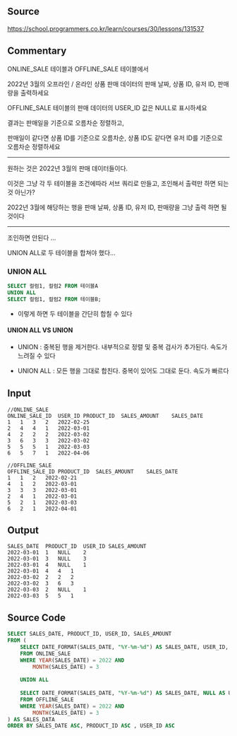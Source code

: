 ## Source

https://school.programmers.co.kr/learn/courses/30/lessons/131537

## Commentary

ONLINE_SALE 테이블과 OFFLINE_SALE 테이블에서 

2022년 3월의 오프라인 / 온라인 상품 판매 데이터의 판매 날짜, 상품 ID, 유저 ID, 판매량을 출력하세요

OFFLINE_SALE 테이블의 판매 데이터의 USER_ID 값은 NULL로 표시하세요

결과는 판매일을 기준으로 오름차순 정렬하고, 

판매일이 같다면 상품 ID를 기준으로 오름차순, 상품 ID도 같다면 유저 ID를 기준으로 오름차순 정렬하세요

----

원하는 것은 2022년 3월의 판매 데이터들이다.

이것은 그냥 각 두 테이블을 조건에따라 서브 쿼리로 만들고, 조인해서 출력만 하면 되는것 아닌가?

2022년 3월에 해당하는 행을 판매 날짜, 상품 ID, 유저 ID, 판매량을 그냥 출력 하면 될것이다


----

조인하면 안된다 ...

UNION ALL로 두 테이블을 합쳐야 했다...

### UNION ALL

```sql
SELECT 컬럼1, 컬럼2 FROM 테이블A
UNION ALL
SELECT 컬럼1, 컬럼2 FROM 테이블B;
```

- 이렇게 하면 두 테이블을 간단히 합칠 수 있다

#### UNION ALL VS UNION

- UNION : 중복된 행을 제거한다. 내부적으로 정렬 및 중복 검사가 추가된다. 속도가 느려질 수 있다

- UNION ALL : 모든 행을 그대로 합친다. 중복이 있어도 그대로 둔다. 속도가 빠르다



## Input
```
//ONLINE_SALE
ONLINE_SALE_ID	USER_ID	PRODUCT_ID	SALES_AMOUNT	SALES_DATE
1	1	3	2	2022-02-25
2	4	4	1	2022-03-01
4	2	2	2	2022-03-02
3	6	3	3	2022-03-02
5	5	5	1	2022-03-03
6	5	7	1	2022-04-06

//OFFLINE_SALE
OFFLINE_SALE_ID	PRODUCT_ID	SALES_AMOUNT	SALES_DATE
1	1	2	2022-02-21
4	1	2	2022-03-01
3	3	3	2022-03-01
2	4	1	2022-03-01
5	2	1	2022-03-03
6	2	1	2022-04-01
```

## Output

```
SALES_DATE	PRODUCT_ID	USER_ID	SALES_AMOUNT
2022-03-01	1	NULL	2
2022-03-01	3	NULL	3
2022-03-01	4	NULL	1
2022-03-01	4	4	1
2022-03-02	2	2	2
2022-03-02	3	6	3
2022-03-03	2	NULL	1
2022-03-03	5	5	1
```


## Source Code
```sql
SELECT SALES_DATE, PRODUCT_ID, USER_ID, SALES_AMOUNT
FROM (
    SELECT DATE_FORMAT(SALES_DATE, "%Y-%m-%d") AS SALES_DATE, USER_ID, PRODUCT_ID, SALES_AMOUNT
    FROM ONLINE_SALE
    WHERE YEAR(SALES_DATE) = 2022 AND
        MONTH(SALES_DATE) = 3
    
    UNION ALL 
    
    SELECT DATE_FORMAT(SALES_DATE, "%Y-%m-%d") AS SALES_DATE, NULL AS USER_ID, PRODUCT_ID, SALES_AMOUNT
    FROM OFFLINE_SALE
    WHERE YEAR(SALES_DATE) = 2022 AND
        MONTH(SALES_DATE) = 3
) AS SALES_DATA
ORDER BY SALES_DATE ASC, PRODUCT_ID ASC , USER_ID ASC
```